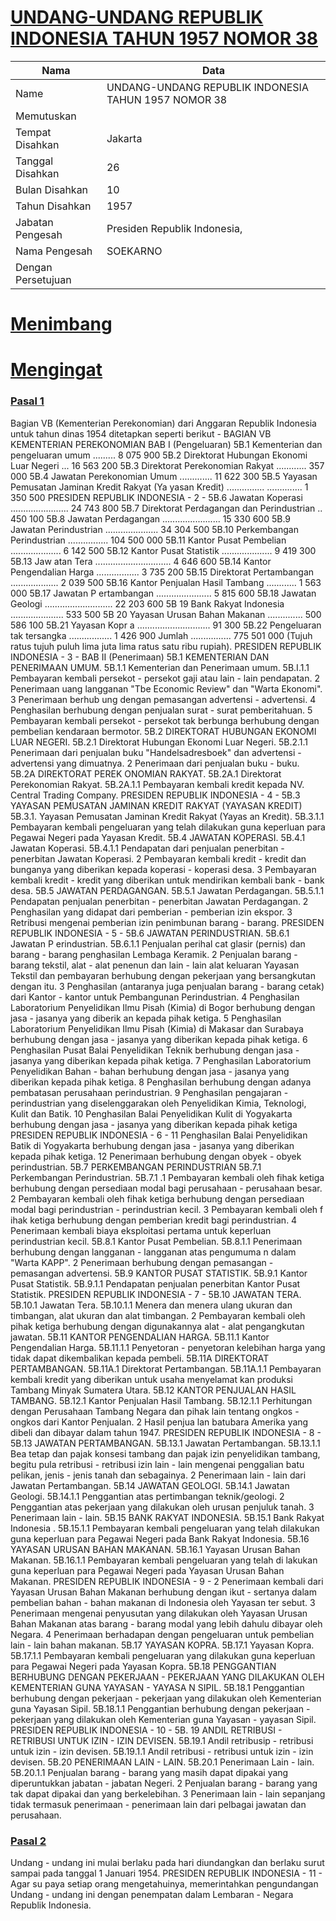 # [UNDANG-UNDANG REPUBLIK INDONESIA TAHUN 1957 NOMOR 38](http://example.org/legal/document/uu/1957/38)

| Nama | Data |
| ------ | ----- |
|Name|UNDANG-UNDANG REPUBLIK INDONESIA TAHUN 1957 NOMOR 38|
|Memutuskan||
|Tempat Disahkan|Jakarta|
|Tanggal Disahkan|26|
|Bulan Disahkan|10|
|Tahun Disahkan|1957|
|Jabatan Pengesah|Presiden Republik Indonesia,|
|Nama Pengesah|SOEKARNO|
|Dengan Persetujuan||
# [Menimbang](http://example.org/legal/document/uu/1957/38/menimbang)

# [Mengingat](http://example.org/legal/document/uu/1957/38/mengingat)


### [Pasal 1](http://example.org/legal/document/uu/1957/38/pasal/0001)
Bagian VB (Kementerian Perekonomian) dari Anggaran Republik Indonesia untuk tahun dinas 1954 ditetapkan seperti berikut - BAGIAN VB KEMENTERIAN PEREKONOMIAN BAB I (Pengeluaran) 5B.1 Kementerian dan pengeluaran umum ......... 8 075 900 5B.2 Direktorat Hubungan Ekonomi Luar Negeri ... 16 563 200 5B.3 Direktorat Perekonomian Rakyat ............ 357 000 5B.4 Jawatan Perekonomian Umum ............. 11 622 300 5B.5 Yayasan Pemusatan Jaminan Kredit Rakyat (Ya yasan Kredit) ............... .............. 1 350 500 PRESIDEN REPUBLIK INDONESIA - 2 - 5B.6 Jawatan Koperasi ....................... 24 743 800 5B.7 Direktorat Perdagangan dan Perindustrian .. 450 100 5B.8 Jawatan Perdagangan ....................... 15 330 600 5B.9 Jawatan Perindustrian ..................... 34 304 500 5B.10 Perkembangan Perindustrian ................ 104 500 000 5B.11 Kantor Pusat Pembelian .................... 6 142 500 5B.12 Kantor Pusat Statistik .................... 9 419 300 5B.13 Jaw atan Tera .............................. 4 646 600 5B.14 Kantor Pengendalian Harga ................. 3 735 200 5B.15 Direktorat Pertambangan ................... 2 039 500 5B.16 Kantor Penjualan Hasil Tambang ............ 1 563 000 5B.17 Jawatan P ertambangan ...................... 5 815 600 5B.18 Jawatan Geologi ........................... 22 203 600 5B 19 Bank Rakyat Indonesia ..................... 533 500 5B 20 Yayasan Urusan Bahan Makanan .............. 500 586 100 5B.21 Yayasan Kopr a ............................. 91 300 5B.22 Pengeluaran tak tersangka ................. 1 426 900 Jumlah ................ 775 501 000 (Tujuh ratus tujuh puluh lima juta lima ratus satu ribu rupiah). PRESIDEN REPUBLIK INDONESIA - 3 - BAB II (Penerimaan) 5B.1 KEMENTERIAN DAN PENERIMAAN UMUM. 5B.1.1 Kementerian dan Penerimaan umum. 5B.I.1.1 Pembayaran kembali persekot - persekot gaji atau lain - lain pendapatan. 2 Penerimaan uang langganan "Tbe Economic Review" dan "Warta Ekonomi". 3 Penerimaan berhub ung dengan pemasangan advertensi - advertensi. 4 Penghasilan berhubung dengan penjualan surat - surat pemberitahuan. 5 Pembayaran kembali persekot - persekot tak berbunga berhubung dengan pembelian kendaraan bermotor. 5B.2 DIREKTORAT HUBUNGAN EKONOMI LUAR NEGERI. 5B.2.1 Direktorat Hubungan Ekonomi Luar Negeri. 5B.2.1.1 Penerimaan dari penjualan buku "Handelsadresboek" dan advertensi - advertensi yang dimuatnya. 2 Penerimaan dari penjualan buku - buku. 5B.2A DIREKTORAT PEREK ONOMIAN RAKYAT. 5B.2A.1 Direktorat Perekonomian Rakyat. 5B.2A.1.1 Pembayaran kembali kredit kepada NV. Central Trading Company. PRESIDEN REPUBLIK INDONESIA - 4 - 5B.3 YAYASAN PEMUSATAN JAMINAN KREDIT RAKYAT (YAYASAN KREDIT) 5B.3.1. Yayasan Pemusatan Jaminan Kredit Rakyat (Yayas an Kredit). 5B.3.1.1 Pembayaran kembali pengeluaran yang telah dilakukan guna keperluan para Pegawai Negeri pada Yayasan Kredit. 5B.4 JAWATAN KOPERASI. 5B.4.1 Jawatan Koperasi. 5B.4.1.1 Pendapatan dari penjualan penerbitan - penerbitan Jawatan Koperasi. 2 Pembayaran kembali kredit - kredit dan bunganya yang diberikan kepada koperasi - koperasi desa. 3 Pembayaran kembali kredit - kredit yang diberikan untuk mendirikan kembali bank - bank desa. 5B.5 JAWATAN PERDAGANGAN. 5B.5.1 Jawatan Perdagangan. 5B.5.1.1 Pendapatan penjualan penerbitan - penerbitan Jawatan Perdagangan. 2 Penghasilan yang didapat dari pemberian - pemberian izin ekspor. 3 Retribusi mengenai pemberian izin penimbunan barang - barang. PRESIDEN REPUBLIK INDONESIA - 5 - 5B.6 JAWATAN PERINDUSTRIAN. 5B.6.1 Jawatan P erindustrian. 5B.6.1.1 Penjualan perihal cat glasir (pernis) dan barang - barang penghasilan Lembaga Keramik. 2 Penjualan barang - barang tekstil, alat - alat penenun dan lain - lain alat keluaran Yayasan Tekstil dan pembayaran berhubung dengan pekerjaan yang bersangkutan dengan itu. 3 Penghasilan (antaranya juga penjualan barang - barang cetak) dari Kantor - kantor untuk Pembangunan Perindustrian. 4 Penghasilan Laboratorium Penyelidikan Ilmu Pisah (Kimia) di Bogor berhubung dengan jasa - jasanya yang diberik an kepada pihak ketiga. 5 Penghasilan Laboratorium Penyelidikan Ilmu Pisah (Kimia) di Makasar dan Surabaya berhubung dengan jasa - jasanya yang diberikan kepada pihak ketiga. 6 Penghasilan Pusat Balai Penyelidikan Teknik berhubung dengan jasa - jasanya yang diberikan kepada pihak ketiga. 7 Penghasilan Laboratorium Penyelidikan Bahan - bahan berhubung dengan jasa - jasanya yang diberikan kepada pihak ketiga. 8 Penghasilan berhubung dengan adanya pembatasan perusahaan perindustrian. 9 Penghasilan pengajaran - perindustrian yang diselenggarakan oleh Penyelidikan Kimia, Teknologi, Kulit dan Batik. 10 Penghasilan Balai Penyelidikan Kulit di Yogyakarta berhubung dengan jasa - jasanya yang diberikan kepada pihak ketiga PRESIDEN REPUBLIK INDONESIA - 6 - 11 Penghasilan Balai Penyelidikan Batik di Yogyakarta berhubung dengan jasa - jasanya yang diberikan kepada pihak ketiga. 12 Penerimaan berhubung dengan obyek - obyek perindustrian. 5B.7 PERKEMBANGAN PERINDUSTRIAN 5B.7.1 Perkembangan Perindustrian. 5B.7.1 .1 Pembayaran kembali oleh fihak ketiga berhubung dengan persediaan modal bagi perusahaan - perusahaan besar. 2 Pembayaran kembali oleh fihak ketiga berhubung dengan persediaan modal bagi perindustrian - perindustrian kecil. 3 Pembayaran kembali oleh f ihak ketiga berhubung dengan pemberian kredit bagi perindustrian. 4 Penerimaan kembali biaya eksploitasi pertama untuk keperluan perindustrian kecil. 5B.8.1 Kantor Pusat Pembelian. 5B.8.1.1 Penerimaan berhubung dengan langganan - langganan atas pengumuma n dalam "Warta KAPP". 2 Penerimaan berhubung dengan pemasangan - pemasangan advertensi. 5B.9 KANTOR PUSAT STATISTIK. 5B.9.1 Kantor Pusat Statistik. 5B.9.1.1 Pendapatan penjualan penerbitan Kantor Pusat Statistik. PRESIDEN REPUBLIK INDONESIA - 7 - 5B.10 JAWATAN TERA. 5B.10.1 Jawatan Tera. 5B.10.1.1 Menera dan menera ulang ukuran dan timbangan, alat ukuran dan alat timbangan. 2 Pembayaran kembali oleh pihak ketiga berhubung dengan digunakannya alat - alat pengangkutan jawatan. 5B.11 KANTOR PENGENDALIAN HARGA. 5B.11.1 Kantor Pengendalian Harga. 5B.11.1.1 Penyetoran - penyetoran kelebihan harga yang tidak dapat dikembalikan kepada pembeli. 5B.11A DIREKTORAT PERTAMBANGAN. 5B.11A.1 Direktorat Pertambangan. 5B.11A.1.1 Pembayaran kembali kredit yang diberikan untuk usaha menyelamat kan produksi Tambang Minyak Sumatera Utara. 5B.12 KANTOR PENJUALAN HASIL TAMBANG. 5B.12.1 Kantor Penjualan Hasil Tambang. 5B.12.1.1 Perhitungan dengan Perusahaan Tambang Negara dan pihak lain tentang ongkos - ongkos dari Kantor Penjualan. 2 Hasil penjua lan batubara Amerika yang dibeli dan dibayar dalam tahun 1947. PRESIDEN REPUBLIK INDONESIA - 8 - 5B.13 JAWATAN PERTAMBANGAN. 5B.13.1 Jawatan Pertambangan. 5B.13.1.1 Bea tetap dan pajak konsesi tambang dan pajak izin penyelidikan tambang, begitu pula retribusi - retribusi izin lain - lain mengenai penggalian batu pelikan, jenis - jenis tanah dan sebagainya. 2 Penerimaan lain - lain dari Jawatan Pertambangan. 5B.14 JAWATAN GEOLOGI. 5B.14.1 Jawatan Geologi. 5B.14.1.1 Penggantian atas pertimbangan teknik/geologi. 2 Penggantian atas pekerjaan yang dilakukan oleh urusan penjuluk tanah. 3 Penerimaan lain - lain. 5B.15 BANK RAKYAT INDONESIA. 5B.15.1 Bank Rakyat Indonesia . 5B.15.1.1 Pembayaran kembali pengeluaran yang telah dilakukan guna keperluan para Pegawai Negeri pada Bank Rakyat Indonesia. 5B.16 YAYASAN URUSAN BAHAN MAKANAN. 5B.16.1 Yayasan Urusan Bahan Makanan. 5B.16.1.1 Pembayaran kembali pengeluaran yang telah di lakukan guna keperluan para Pegawai Negeri pada Yayasan Urusan Bahan Makanan. PRESIDEN REPUBLIK INDONESIA - 9 - 2 Penerimaan kembali dari Yayasan Urusan Bahan Makanan berhubung dengan ikut - sertanya dalam pembelian bahan - bahan makanan di Indonesia oleh Yayasan ter sebut. 3 Penerimaan mengenai penyusutan yang dilakukan oleh Yayasan Urusan Bahan Makanan atas barang - barang modal yang lebih dahulu dibayar oleh Negara. 4 Penerimaan berhadapan dengan pengeluaran untuk pembelian lain - lain bahan makanan. 5B.17 YAYASAN KOPRA. 5B.17.1 Yayasan Kopra. 5B.17.1.1 Pembayaran kembali pengeluaran yang dilakukan guna keperluan para Pegawai Negeri pada Yayasan Kopra. 5B.18 PENGGANTIAN BERHUBUNG DENGAN PEKERJAAN - PEKERJAAN YANG DILAKUKAN OLEH KEMENTERIAN GUNA YAYASAN - YAYASA N SIPIL. 5B.18.1 Penggantian berhubung dengan pekerjaan - pekerjaan yang dilakukan oleh Kementerian guna Yayasan Sipil. 5B.18.1.1 Penggantian berhubung dengan pekerjaan - pekerjaan yang dilakukan oleh Kementerian guna Yayasan - yayasan Sipil. PRESIDEN REPUBLIK INDONESIA - 10 - 5B. 19 ANDIL RETRIBUSI - RETRIBUSI UNTUK IZIN - IZIN DEVISEN. 5B.19.1 Andil retribusip - retribusi untuk izin - izin devisen. 5B.19.1.1 Andil retribusi - retribusi untuk izin - izin devisen. 5B.20 PENERIMAAN LAIN - LAIN. 5B.20.1 Penerimaan Lain - lain. 5B.20.1.1 Penjualan barang - barang yang masih dapat dipakai yang diperuntukkan jabatan - jabatan Negeri. 2 Penjualan barang - barang yang tak dapat dipakai dan yang berkelebihan. 3 Penerimaan lain - lain sepanjang tidak termasuk penerimaan - penerimaan lain dari pelbagai jawatan dan perusahaan.


### [Pasal 2](http://example.org/legal/document/uu/1957/38/pasal/0002)
Undang - undang ini mulai berlaku pada hari diundangkan dan berlaku surut sampai pada tanggal 1 Januari 1954. PRESIDEN REPUBLIK INDONESIA - 11 - Agar su paya setiap orang mengetahuinya, memerintahkan pengundangan Undang - undang ini dengan penempatan dalam Lembaran - Negara Republik Indonesia.
